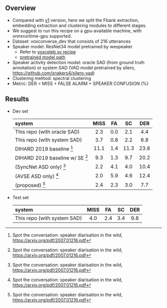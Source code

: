 ## Overview

* Compared with [v1](https://github.com/wenet-e2e/wespeaker/tree/master/examples/voxconverse/v1) version, here we split the Fbank extraction, embedding extraction and clustering modules to different stages.
* We suggest to run this recipe on a gpu-available machine, with onnxruntime-gpu supported.
* Dataset: voxconverse_dev that consists of 216 utterances
* Speaker model: ResNet34 model pretrained by wespeaker
  * Refer to [voxceleb sv recipe](https://github.com/wenet-e2e/wespeaker/tree/master/examples/voxceleb/v2)
  * [pretrained model path](https://wespeaker-1256283475.cos.ap-shanghai.myqcloud.com/models/voxceleb/voxceleb_resnet34_LM.onnx)
* Speaker activity detection model: oracle SAD (from ground truth annotation) or system SAD (VAD model pretrained by silero, https://github.com/snakers4/silero-vad)
* Clustering method: spectral clustering
* Metric: DER = MISS + FALSE ALARM + SPEAKER CONFUSION (%)

## Results

* Dev set

    | system | MISS | FA | SC | DER |
    |:---|:---:|:---:|:---:|:---:|
    | This repo (with oracle SAD) | 2.3 | 0.0 | 2.1 | 4.4 |
    | This repo (with system SAD) | 3.7 | 0.8 | 2.2 | 6.8 |
    | DIHARD 2019 baseline [^1] | 11.1 | 1.4 | 11.3 | 23.8 |
    | DIHARD 2019 baseline w/ SE [^1] | 9.3 | 1.3 | 9.7 | 20.2 |
    | (SyncNet ASD only) [^1] | 2.2 | 4.1 | 4.0 | 10.4 |
    | (AVSE ASD only) [^1] | 2.0 | 5.9 | 4.6 | 12.4 |
    | (proposed) [^1] | 2.4 | 2.3 | 3.0 | 7.7 |

* Test set

    | system | MISS | FA | SC | DER |
    |:---|:---:|:---:|:---:|:---:|
    | This repo (with system SAD) | 4.0 | 2.4 | 3.4 | 9.8 |


[^1]: Spot the conversation: speaker diarisation in the wild, https://arxiv.org/pdf/2007.01216.pdf

